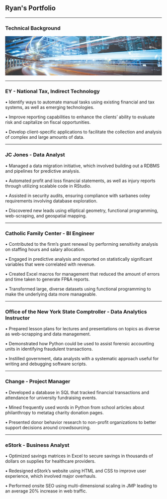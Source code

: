 ## Ryan's Portfolio

---

### Technical Background
<img src = "images/0.jpg?raw=true"/> 

---

### EY - National Tax, Indirect Technology
•	Identify ways to automate manual tasks using existing financial and tax systems, as well as emerging technologies.

•	Improve reporting capabilities to enhance the clients’ ability to evaluate risk and capitalize on fiscal opportunities.

•	Develop client-specific applications to facilitate the collection and analysis of complex and large amounts of data. 

---

### JC Jones - Data Analyst
•	Managed a data migration initiative, which involved building out a RDBMS and pipelines for predictive analysis.

•	Automated profit and loss financial statements, as well as injury reports through utilizing scalable code in RStudio.

•	Assisted in security audits, ensuring compliance with sarbanes oxley requirements involving database exploration. 

•	Discovered new leads using elliptical geometry, functional programming, web-scraping, and geospatial mapping.  

---

### Catholic Family Center - BI Engineer
•	Contributed to the firm’s grant renewal by performing sensitivity analysis on staffing hours and salary allocation.

•	Engaged in predictive analysis and reported on statistically significant variables that were correlated with revenue.

•	Created Excel macros for management that reduced the amount of errors and time taken to generate FP&A reports. 

•	Transformed large, diverse datasets using functional programming to make the underlying data more manageable.

---

### Office of the New York State Comptroller - Data Analytics Instructor
•	Prepared lesson plans for lectures and presentations on topics as diverse as web-scrapping and data management.

•	Demonstrated how Python could be used to assist forensic accounting units in identifying fraudulent transactions.

•	Instilled government, data analysts with a systematic approach useful for writing and debugging software scripts.

---

### Change - Project Manager

•	Developed a database in SQL that tracked financial transactions and attendance for university fundraising events.

•	Mined frequently used words in Python from school articles about philanthropy to metatag charity donation pages.   

•	Presented donor behavior research to non-profit organizations to better support decisions around crowdsourcing.

---

### eStork - Business Analyst 
•	Optimized savings matrices in Excel to secure savings in thousands of dollars on supplies for healthcare providers.

•	Redesigned eStork’s website using HTML and CSS to improve user experience, which involved major overhauls.

•	Performed onsite SEO using multi-dimensional scaling in JMP leading to an average 20% increase in web traffic.
